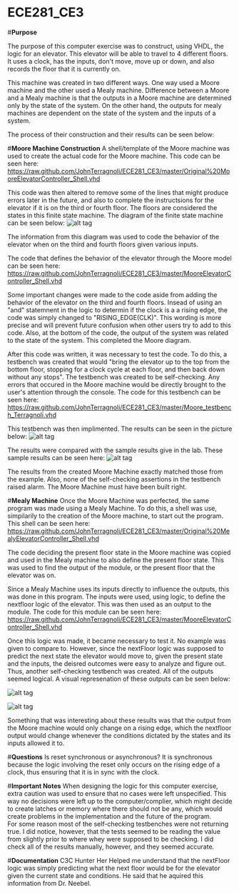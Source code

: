 ECE281_CE3
==========


#**Purpose**

The purpose of this computer exercise was to construct, using VHDL, the logic for an elevator.  This elevator will be able to travel to 4 different floors. It uses a clock, has the inputs, don't move, move up or down, and also records the floor that it is currently on.  

This machine was created in two different ways.  One way used a Moore machine and the other used a Mealy machine.  Difference between a Moore and a Mealy machine is that the outputs in a Moore machine are determined only by the state of the system.  On the other hand, the outputs for mealy machines are dependent on the state of the system and the inputs of a system.   

The process of their construction and their results can be seen below: 


#**Moore Machine Construction**
A shell/template of the Moore machine was used to create the actual code for the Moore machine.  This code can be seen here:  https://raw.github.com/JohnTerragnoli/ECE281_CE3/master/Original%20MooreElevatorController_Shell.vhd

This code was then altered to remove some of the lines that might produce errors later in the future, and also to complete the instructsions for the elevator if it is on the third or fourth floor.  The floors are considered the states in this finite state machine.  The diagram of the finite state machine can be seen below: 
![alt tag](https://raw.github.com/JohnTerragnoli/ECE281_CE3/master/FiniteStateDiagram.PNG "Finite State Diagram")


The information from this diagram was used to code the behavior of the elevator when on the third and fourth floors given various inputs.  


The code that defines the behavior of the elevator through the Moore model can be seen here: 
https://raw.github.com/JohnTerragnoli/ECE281_CE3/master/MooreElevatorController_Shell.vhd   

Some important changes were made to the code aside from adding the behavior of the elevator on the third and fourth floors.  Insead of using an "and" statemnent in the logic to determin if the clock is a a rising edge, the code was simply changed to "RISING_EDGE(CLK)".  This wording is more precise and will prevent future confusion when other users try to add to this code. Also, at the bottom of the code, the output of the system was related to the state of the system.  This completed the Moore diagram.  


After this code was written, it was necessary to test the code.  To do this, a testbench was created that would "bring the elevator up to the top from the bottom floor, stopping for a clock cycle at each floor, and then back down without any stops".  The testbench was created to be self-checking.  Any errors that occured in the Moore machine would be directly brought to the user's attention through the console.  The code for this testbench can be seen here: https://raw.github.com/JohnTerragnoli/ECE281_CE3/master/Moore_testbench_Terragnoli.vhd


This testbench was then implimented.  The results can be seen in the picture below: 
![alt tag](https://raw.github.com/JohnTerragnoli/ECE281_CE3/master/MooreTestbenchSnapchat.PNG "Results from Moore")

The results were compared with the sample results give in the lab.  These sample results can be seen here: 
![alt tag](https://raw.github.com/JohnTerragnoli/ECE281_CE3/master/ExampleScreenShot.PNG "Sample Results")

The results from the created Moore Machine exactly matched those from the example.  Also, none of the self-checking assertions in the testbench raised alarm.  The Moore Machine must have been built right.  


#**Mealy Machine**
Once the Moore Machine was perfected, the same program was made using a Mealy Machine.  To do this, a shell was use, simpilarily to the creation of the Moore machine, to start out the program.  This shell can be seen here: https://raw.github.com/JohnTerragnoli/ECE281_CE3/master/Original%20MealyElevatorController_Shell.vhd  


The code deciding the present floor state in the Moore machine was copied and used in the Mealy machine to also define the present floor state.  This was used to find the output of the module, or the present floor that the elevator was on.  

Since a Mealy Machine uses its inputs directly to influence the outputs, this was done in this program.  The inputs were used, using logic, to define the nextfloor logic of the elevator.  This was then used as an output to the module.  The code for this module can be seen here: https://raw.github.com/JohnTerragnoli/ECE281_CE3/master/MooreElevatorController_Shell.vhd


Once this logic was made, it became necessary to test it.  No example was given to compare to.  However, since the nextFloor logic was supposed to predict the next state the elevator would move to, given the present state and the inputs, the deisred outcomes were easy to analyze and figure out.  Thus, another self-checking testbench was created.  All of the outputs seemed logical.  A visual represenation of these outputs can be seen below:  

![alt tag](https://raw.github.com/JohnTerragnoli/ECE281_CE3/master/Mealy_Testbench_Terragnoli_screenshot1.PNG "Mealy Simulation Results")

![alt tag](https://raw.github.com/JohnTerragnoli/ECE281_CE3/master/Mealy_Testbench_Terragnoli_screenshot2.PNG "Mealy Simulation Results2")


Something that was interesting about these results was that the output from the Moore machine would only change on a rising edge, which the nextfloor output would change whenever the conditions dictated by the states and its inputs allowed it to.  



#**Questions**
Is reset synchronous or asynchronous? 
It is synchronous because the logic involving the reset only occurs on the rising edge of a clock, thus ensuring that it is in sync with the clock.  

#**Important Notes**
When designing the logic for this computer exercise, extra caution was used to ensure that no cases were left unspecified.  This way no decisions were left up to the computer/complier, which might decide to create latches or memory where there should not be any, which would create problems in the implementation and the future of the program.  
For some reason most of the self-checking testbenches were not returning true.  I did notice, however, that the tests seemed to be reading the value from slightly prior to where whey were supposed to be checking.  I did check all of the results manually, however, and they seemed accurate.  






#**Documentation**
C3C Hunter Her Helped me understand that the nextFloor logic was simply predicting what the next floor would be for the elevator given the current state and conditions.  He said that he aquired this information from Dr. Neebel.  

